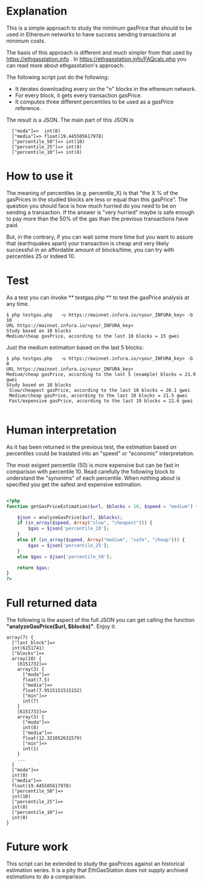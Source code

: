 

# Explanation

This is a simple approach to study the minimum gasPrice that should to be used in Ethereum networks to have success sending transactions at minimum costs.

The basis of this approach is different and much simpler from that used by https://ethgasstation.info . In https://ethgasstation.info/FAQcalc.php you can read more about ethgasstation's approach.

The following script just do the following:
* It iterates downloading every on the "n" blocks in the ethereum network.
* For every block, it gets every transaction gasPrice.
* It computes three different percentiles to be used as a gasPrice reference.


The result is a JSON. The main part of this JSON is

```
  ["moda"]=>  int(8)
  ["media"]=> float(19.445505617978)
  ["percentile_50"]=> int(10)
  ["percentile_25"]=> int(8)
  ["percentile_10"]=> int(8)
```


# How to use it

The meaning of percentiles (e.g. percentile_X) is that "the X % of the gasPrices in the studied blocks are less or equal than this gasPrice". The question you should face is how much hurried do you need to be on sending a transaction. If the answer is "very hurried" maybe is safe enough to pay more than the 50% of the gas than the previous transactions have paid. 

But, in the contrary, if you can wait some more time but you want to assure that (earthquakes apart) your transaction is cheap and very likely successful in an affordable amount of blocks/time, you can try with percentiles 25 or indeed 10.


# Test

As a test you can invoke ** testgas.php ** to test the gasPrice analysis at any time.


```
$ php testgas.php   -u https://mainnet.infura.io/<your_INFURA_key> -b 10
URL https://mainnet.infura.io/<your_INFURA_key>
Study based on 10 blocks
Medium/cheap gasPrice, according to the last 10 blocks = 15 gwei
```



Just the medium estimation based on the last 5 blocks:


```
$ php testgas.php   -u https://mainnet.infura.io/<your_INFURA_key> -b 0
URL https://mainnet.infura.io/<your_INFURA_key>
Medium/cheap gasPrice, according to the last 5 (example) blocks = 21.9 gwei
Study based on 10 blocks
 Slow/cheapest gasPrice, according to the last 10 blocks = 20.1 gwei
 Medium/cheap gasPrice, according to the last 10 blocks = 21.5 gwei
 Fast/expensive gasPrice, according to the last 10 blocks = 22.6 gwei


```


# Human interpretation

As it has been returned in the previous test, the estimation based on percentiles could be traslated into an "speed" or "economic" interpretation. 

The most exigent percentile (50) is more expensive but can be fast in comparison with percentile 10. Read carefully the following block to understand the "synonims" of each percentile. When nothing about is specified you get the safest and expensive estimation.


```php

<?php
function getGasPriceEstimation($url, $blocks = 10, $speed = "medium") {

    $json = analyzeGasPrice($url, $blocks);
    if (in_array($speed, Array("slow", "cheapest"))) {
        $gas = $json['percentile_10'];
    }
    else if (in_array($speed, Array("medium", "safe", "cheap"))) {
        $gas = $json['percentile_25'];
    }
    else $gas = $json['percentile_50'];

    return $gas;
}
?>
```

# Full returned data


The following is the aspect of the full JSON you can get calling the function **"analyzeGasPrice($url, $blocks)"**. Enjoy it.


```
array(7) {
  ["last_block"]=>
  int(6151741)
  ["blocks"]=>
  array(10) {
    [6151732]=>
    array(3) {
      ["moda"]=>
      float(7.5)
      ["media"]=>
      float(7.9515151515152)
      ["min"]=>
      int(7)
    }
    [6151733]=>
    array(3) {
      ["moda"]=>
      int(8)
      ["media"]=>
      float(12.321052631579)
      ["min"]=>
      int(1)
    }
	...
  }
  ["moda"]=>
  int(8)
  ["media"]=>
  float(19.445505617978)
  ["percentile_50"]=>
  int(10)
  ["percentile_25"]=>
  int(8)
  ["percentile_10"]=>
  int(8)
}

```

# Future work

This script can be extended to study the gasPrices against an historical estimation series. It is a pity that EthGasStation does not supply archived estimations to do a comparison.


